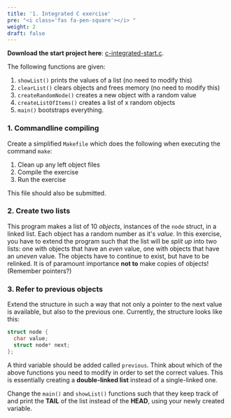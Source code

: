 ```yaml
---
title: '1. Integrated C exercise'
pre: "<i class='fas fa-pen-square'></i> "
weight: 2
draft: false
---
```


**Download the start project here**: [c-integrated-start.c](/exercises/c-integrated-start.c).

The following functions are given:

1. `showList()` prints the values of a list (no need to modify this)
2. `clearList()` clears objects and frees memory (no need to modify this)
3. `createRandomNode()` creates a new object with a random value
4. `createListOfItems()` creates a list of x random objects
5. `main()` bootstraps everything. 

### 1. Commandline compiling

Create a simplified `Makefile` which does the following when executing the command `make`:

1. Clean up any left object files
2. Compile the exercise
3. Run the exercise

This file should also be submitted. 

### 2. Create two lists

This program makes a list of 10 _objects_, instances of the `node` struct, in a linked list. Each object has a random number as it's _value_. In this exercise, you have to extend the program such that the list will be _split up_ into two lists: one with objects that have an _even_ value, one with objects that have an _uneven_ value. The objects have to continue to exist, but have to be relinked. It is of paramount importance **not to** make copies of objects! (Remember pointers?)

### 3. Refer to previous objects

Extend the structure in such a way that not only a pointer to the next value is available, but also to the previous one. Currently, the structure looks like this:

```C
struct node {
  char value;
  struct node* next;
};
```

A third variable should be added called `previous`. Think about which of the above functions you need to modify in order to set the correct values. This is essentially creating a **double-linked list** instead of a single-linked one. 

Change the `main()` and `showList()` functions such that they keep track of and print the **TAIL** of the list instead of the **HEAD**, using your newly created variable. 
